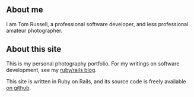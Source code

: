 About me
--------
I am Tom Russell, a professional software developer, and less professional
amateur photographer.

About this site
---------------
This is my personal photography portfolio. For my writings on software
development, see my [ruby/rails blog](http://www.trdev.co.uk).

This site is written in Ruby on Rails, and its source code is freely available
[on github](https://github.com/kalleth/pholio-rails).
